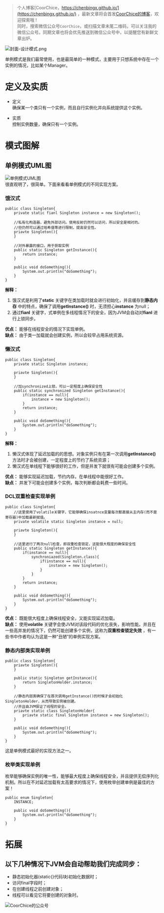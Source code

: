 > 个人博客[CoorChice，https://chenbingx.github.io/](https://chenbingx.github.io/)  ，最新文章将会首发[CoorChice的博客](https://chenbingx.github.io/)，欢迎探索哦 !  
同时，搜索微信公众号`CoorChice`，或扫描文章末尾二维码，可以关注我的微信公众号。同期文章也将会优先推送到微信公众号中，以提醒您有新鲜文章出炉。

![封面-设计模式.png](http://upload-images.jianshu.io/upload_images/1869462-36511024956bd63d.png?imageMogr2/auto-orient/strip%7CimageView2/2/w/1240)

单例模式是我们最常使用，也是最简单的一种模式，主要用于只想系统中存在一个实例的情况，比如某个Manager。

# 定义及实质
- 定义  
确保某一个类只有一个实例，而且自行实例化并向系统提供这个实例。  

- 实质  
控制实例数量，确保只有一个实例。

# 模式图解
## 单例模式UML图
![单例模式UML图](http://upload-images.jianshu.io/upload_images/1869462-7a85fa5ab371de40.png?imageMogr2/auto-orient/strip%7CimageView2/2/w/1240)  
很直观明了，很简单。下面来看看单例模式的不同实现方案。  

### 饿汉式
```
public class Singleton{
    private static fianl Singleton instance = new Singleton();
    
    //私有化构造器，避免外部访问。使用反射仍然可以访问，所以安全是相对的。
    //但仍然可以通过哈希值等进行限制，提高安全性。
    priavte Singleton(){
    }
    
    //对外暴露的接口，用于获取实例
    public static Singleton getInstance(){
        return instance;
    }
    
    public void doSomething(){
        System.out.println("doSomething");
    }
}
```
**解释：**   
1. 饿汉式是利用了**static** 关键字在类加载时就会进行初始化，并且缓存到**静态内存** 中的特点，确保了调用**getInstance()** 时，无须担心**instance** 为null；
2. 通过**fianl** 关键字，式单例在多线程情况下的安全，因为JVM会自动对**fianl** 进行上锁同步。  

**优点：** 能够在线程安全的情况下实现单例。  
**缺点：** 由于类一加载就会创建实例，所以会较早占用系统资源。
  
### 懒汉式
```
public class Singleton{
    private static Singleton instance;

    priavte Singleton(){
    }
    
    //加synchronized上锁，可以一定程度上确保安全性
    public static synchronized Singleton getInstance(){
        if(instance == null){
            instance = new Singleton();
        }
        return instance;
    }
    
    public void doSomething(){
        System.out.println("doSomething");
    }
}
```
**解释：**   
1. 懒汉式体现了延迟加载的的思想。对象实例只有在第一次调用**getInstance()** 方法时才会被创建，一定程度上的节约了系统资源；
2. 懒汉式在单线程下能够很好的工作，但是并发下就很有可能会创建多个实例。  

**优点：** 能够实现延迟加载，节约内存。在单线程中能很好工作。  
**缺点：** 并发下可能会创建多个实例，每次判断都会耗费一些时间。

### DCL双重检查实现单例
```
public class Singleton{
    //这里使用了volatile关键字，它能够确保insatnce变量每次都直接从主内存(而不是寄存器)中加载最新赋值。
    private volatile static Singleton instance = null;

    priavte Singleton(){
    }
    
    //这里进行了两次null检查，即双重检查锁定，这能很大程度的确保安全性
    public static Singleton getInstance(){
        if(instance == null){
            synchroniazed(Singleton.class){
                if(instance == null){
                    instance = new Singleton();
                }
            }
        }
        return instance;
    }
    
    public void doSomething(){
        System.out.println("doSomething");
    }
}
```

**优点：** 既能很大程度上确保线程安全，又能实现延迟加载。  
**缺点：** 使用**volatile** 关键字会使JVM对该段代码的优化丧失，影响性能。并且在一些高并发的情况下，仍然可能创建多个实例，这称为**双重检查锁定失效** ，有一些书中作者均认为这是一种“丑陋”的单例实现方案。  

### 静态内部类实现单例
```
public class Singleton{
    priavte Singleton(){
    }
    
    public static Singleton getInstance(){
        return SingletonHolder.instance;
    }
    
    //静态内部类确保了在首次调用getInstance()的时候才会初始化SingletonHolder，从而导致实例被创建。
    //并且由JVM保证了线程的安全。
    priavte static class SingletonHolder{
        priavte static final Singleton instance = new Singleton();
    }
    
    public void doSomething(){
        System.out.println("doSomething");
    }
}
```  

这是单例模式最好的实现方法之一。  

### 枚举类实现单例
枚举能够确保实例的唯一性，能够最大程度上确保线程安全，并且提供无偿序列化机制。所以在不对延迟加载有太高要求的情况下，使用枚举创建单例是最佳的方案！
```
public enum Singleton{
    INSTANCE;
    
    public void doSomething(){
        System.out.println("doSomething");
    }
}
```

# 拓展
## 以下几种情况下JVM会自动帮助我们完成同步：
- 静态初始化器(static{}代码块)初始化数据时；
- 访问final字段时；
- 在创建线程之前创建对象；
- 线程可以看见它将要创建的对象时。

 ![CoorChice的公众号](http://upload-images.jianshu.io/upload_images/1869462-7741d1477c443473.jpg?imageMogr2/auto-orient/strip%7CimageView2/2/w/1240) 
